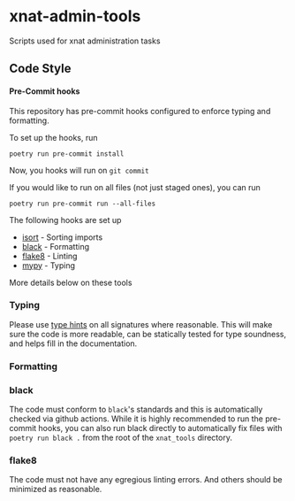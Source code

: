 # xnat-admin-tools
Scripts used for xnat administration tasks

## Code Style

#### Pre-Commit hooks

This repository has pre-commit hooks configured to enforce typing and formatting.

To set up the hooks, run 

```
poetry run pre-commit install
```

Now, you hooks will run on `git commit`

If you would like to run on all files (not just staged ones), you can run

```
poetry run pre-commit run --all-files
```

The following hooks are set up 
- [isort](https://github.com/timothycrosley/isort) - Sorting imports
- [black](https://github.com/ambv/black) - Formatting
- [flake8](https://gitlab.com/pycqa/flake8) - Linting
- [mypy](https://github.com/pre-commit/mirrors-mypy) - Typing

More details below on these tools

### Typing

Please use [type hints](https://mypy.readthedocs.io/en/stable/) on all signatures where reasonable.  This will make sure the code is more readable, can be statically tested for type soundness, and helps fill in the documentation.

### Formatting

### black

The code must conform to `black`'s standards and this is automatically checked via github actions.  While it is highly recommended to run the pre-commit hooks, you can also run black directly  to automatically fix files with `poetry run black .` from the root of the `xnat_tools` directory.

### flake8
The code must not have any egregious linting errors. And others should be minimized as reasonable.
